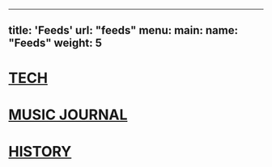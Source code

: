 
---
title: 'Feeds'
url: "feeds"
menu:
  main:
    name: "Feeds"
    weight: 5
---

# [TECH](/tech/index.xml)

# [MUSIC JOURNAL](/music/journal/index.xml)

# [HISTORY](/history/index.xml)
